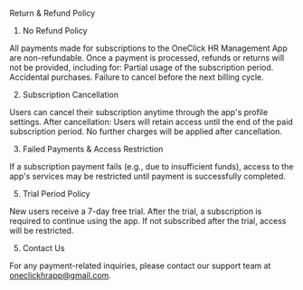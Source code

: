 Return & Refund Policy

1. No Refund Policy
   
  All payments made for subscriptions to the OneClick HR Management App are non-refundable. Once a payment is processed, refunds or returns will not be provided, including for:
  Partial usage of the subscription period.
  Accidental purchases.
  Failure to cancel before the next billing cycle.

2. Subscription Cancellation
   
  Users can cancel their subscription anytime through the app's profile settings. After cancellation:
  Users will retain access until the end of the paid subscription period.
  No further charges will be applied after cancellation.

3. Failed Payments & Access Restriction
   
  If a subscription payment fails (e.g., due to insufficient funds), access to the app's services may be restricted until payment is successfully completed.

5. Trial Period Policy

  New users receive a 7-day free trial.
  After the trial, a subscription is required to continue using the app.
  If not subscribed after the trial, access will be restricted.

5. Contact Us
   
  For any payment-related inquiries, please contact our support team at oneclickhrapp@gmail.com.

